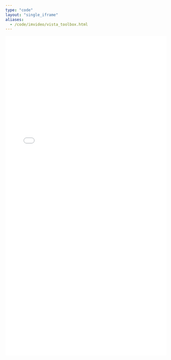 ```yaml
---
type: "code"
layout: "single_iframe"
aliases:
  - /code/imvideo/vista_toolbox.html
---
```


<iframe class="bad-iframe" src="/pages/vista_toolbox.html" style="border: 0" width="100%" height="1000" referrerpolicy="same-origin" seamless></iframe>